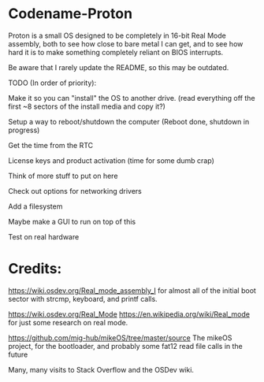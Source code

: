 # Codename-Proton
Proton is a small OS designed to be completely in 16-bit Real Mode assembly, both to see how close to bare metal I can get, and to see how hard it is to make something completely reliant on BIOS interrupts.


Be aware that I rarely update the README, so this may be outdated.

TODO (In order of priority):

Make it so you can "install" the OS to another drive. (read everything off the first ~8 sectors of the install media and copy it?)

Setup a way to reboot/shutdown the computer (Reboot done, shutdown in progress)

Get the time from the RTC

License keys and product activation (time for some dumb crap)

Think of more stuff to put on here

Check out options for networking drivers

Add a filesystem

Maybe make a GUI to run on top of this

Test on real hardware


# Credits:
https://wiki.osdev.org/Real_mode_assembly_I for almost all of the initial boot sector with strcmp, keyboard, and printf calls.

https://wiki.osdev.org/Real_Mode https://en.wikipedia.org/wiki/Real_mode for just some research on real mode.

https://github.com/mig-hub/mikeOS/tree/master/source The mikeOS project, for the bootloader, and probably some fat12 read file calls in the future

Many, many visits to Stack Overflow and the OSDev wiki.
